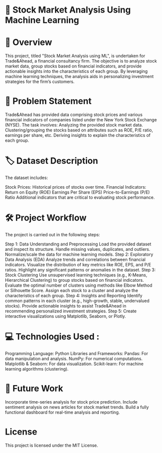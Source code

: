 # 📌 Stock Market Analysis Using Machine Learning

# 📝 Overview
This project, titled "Stock Market Analysis using ML", is undertaken for Trade&Ahead, a financial consultancy firm. The objective is to analyze stock market data, group stocks based on financial indicators, and provide actionable insights into the characteristics of each group.
By leveraging machine learning techniques, the analysis aids in personalizing investment strategies for the firm’s customers.

# 🎯 Problem Statement
Trade&Ahead has provided data comprising stock prices and various financial indicators of companies listed under the New York Stock Exchange (NYSE).
The task involves:
Analyzing the provided stock market data.
Clustering/grouping the stocks based on attributes such as ROE, P/E ratio, earnings per share, etc.
Deriving insights to explain the characteristics of each group.

# 🏷️ Dataset Description
The dataset includes:

Stock Prices: Historical prices of stocks over time.
Financial Indicators:
Return on Equity (ROE)
Earnings Per Share (EPS)
Price-to-Earnings (P/E) Ratio
Additional indicators that are critical to evaluating stock performance.

# 🛠️ Project Workflow
The project is carried out in the following steps:

Step 1: Data Understanding and Preprocessing
Load the provided dataset and inspect its structure.
Handle missing values, duplicates, and outliers.
Normalize/scale the data for machine learning models.
Step 2: Exploratory Data Analysis (EDA)
Analyze trends and correlations between financial indicators.
Visualize the distribution of key metrics like ROE, EPS, and P/E ratios.
Highlight any significant patterns or anomalies in the dataset.
Step 3: Stock Clustering
Use unsupervised learning techniques (e.g., K-Means, Hierarchical Clustering) to group stocks based on financial indicators.
Evaluate the optimal number of clusters using methods like Elbow Method or Silhouette Score.
Assign each stock to a cluster and analyze the characteristics of each group.
Step 4: Insights and Reporting
Identify common patterns in each cluster (e.g., high-growth, stable, undervalued stocks).
Provide actionable insights to assist Trade&Ahead in recommending personalized investment strategies.
Step 5: Create interactive visualizations using Matplotlib, Seaborn, or Plotly.

# 💻 Technologies Used :
Programming Language: Python
Libraries and Frameworks:
Pandas: For data manipulation and analysis.
NumPy: For numerical computations.
Matplotlib & Seaborn: For data visualization.
Scikit-learn: For machine learning algorithms (clustering).

# 🚀 Future Work
Incorporate time-series analysis for stock price prediction.
Include sentiment analysis on news articles for stock market trends.
Build a fully functional dashboard for real-time analysis and reporting.

# License
This project is licensed under the MIT License.
